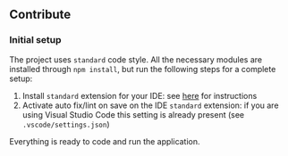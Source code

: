 ## Contribute

### Initial setup

The project uses `standard` code style.
All the necessary modules are installed through `npm install`, but run the following steps for a complete setup:

1. Install `standard` extension for your IDE: see [here](https://github.com/standard/standard#are-there-text-editor-plugins) for instructions
2. Activate auto fix/lint on save on the IDE `standard` extension: if you are using Visual Studio Code this setting is already present (see `.vscode/settings.json`)

Everything is ready to code and run the application.
